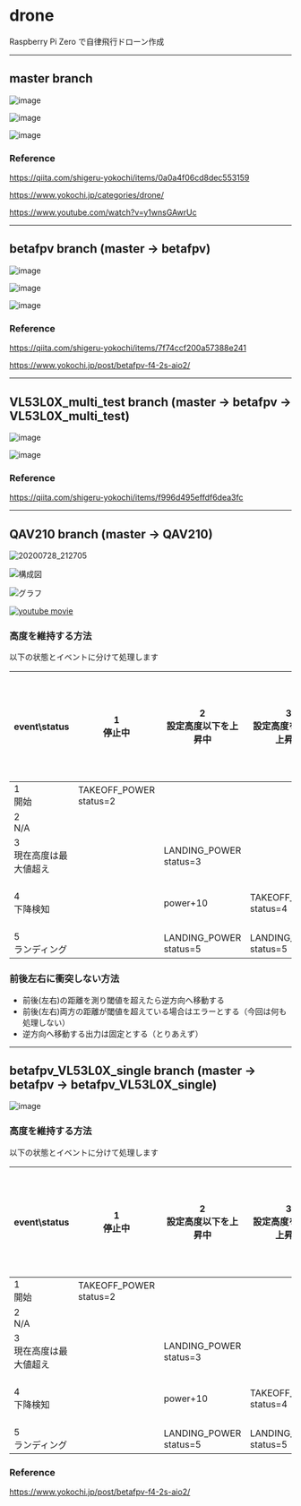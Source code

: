 # drone
Raspberry Pi Zero で自律飛行ドローン作成

--- 

## master branch


![image](https://user-images.githubusercontent.com/12773136/43676221-f3bdefaa-9827-11e8-811b-cb826ebf8dd1.jpg)

![image](https://user-images.githubusercontent.com/12773136/43676231-18f4e5a8-9828-11e8-921f-6428db3d63ec.PNG)


![image](https://user-images.githubusercontent.com/12773136/43676234-212db9b6-9828-11e8-9b9b-e0dd015f0483.PNG)


### Reference

https://qiita.com/shigeru-yokochi/items/0a0a4f06cd8dec553159

https://www.yokochi.jp/categories/drone/

https://www.youtube.com/watch?v=y1wnsGAwrUc

---

## betafpv branch (master -> betafpv)

![image](https://user-images.githubusercontent.com/12773136/86593366-08cd5a80-bfd0-11ea-9f26-9ea41cd77b76.jpeg)

![image](https://user-images.githubusercontent.com/12773136/86593390-14b91c80-bfd0-11ea-9557-1d50f6b7ce72.jpeg)


![image](https://user-images.githubusercontent.com/12773136/86593411-1edb1b00-bfd0-11ea-994b-16ae68178bc9.jpeg)

### Reference

https://qiita.com/shigeru-yokochi/items/7f74ccf200a57388e241

https://www.yokochi.jp/post/betafpv-f4-2s-aio2/

---

## VL53L0X_multi_test branch (master -> betafpv -> VL53L0X_multi_test)

![image](https://user-images.githubusercontent.com/12773136/87627932-d0b1de80-c76a-11ea-9244-5b19050b3075.jpg)

![image](https://user-images.githubusercontent.com/12773136/87628047-08b92180-c76b-11ea-83c4-acbfa9b98c95.png)

### Reference

https://qiita.com/shigeru-yokochi/items/f996d495effdf6dea3fc

---

## QAV210 branch (master -> QAV210)


![20200728_212705](https://user-images.githubusercontent.com/12773136/88665508-af150780-d119-11ea-9215-3024a63091c2.jpg)

![構成図](https://user-images.githubusercontent.com/12773136/89098291-251eb480-d421-11ea-8302-836958e13131.png)


![グラフ](https://user-images.githubusercontent.com/12773136/89097762-be979780-d41c-11ea-82b3-c3a84aab72ab.png)


[![youtube movie](http://i.ytimg.com/vi/JrEqpENNYcE/hqdefault.jpg)](https://www.youtube.com/watch?v=JrEqpENNYcE)


### 高度を維持する方法

以下の状態とイベントに分けて処理します

|  event\status  |  1 <br>停止中 | 2<br>設定高度以下を上昇中 | 3<br>設定高度を超えて上昇中 | 4<br>設定高度以下まで降下待ち | 5<br>ランディング中 |
| ---- | ---- | ---- | ---- | ---- | ---- |
|  1 <br>開始 |  TAKEOFF_POWER<br>status=2  | | | | |
|  2 <br> N/A |    | ||| |
|  3 <br>現在高度は最大値超え |    | LANDING_POWER<br>status=3|
|  4 <br>下降検知 |   |power+10 |TAKEOFF_POWER<br>status=4|設定高度未満の場合、TAKEOFF_POWER<br>status=2|
|  5 <br>ランディング |    |LANDING_POWER<br>status=5 |LANDING_POWER<br>status=5 |LANDING_POWER<br>status=5 |

### 前後左右に衝突しない方法

- 前後(左右)の距離を測り閾値を超えたら逆方向へ移動する
- 前後(左右)両方の距離が閾値を超えている場合はエラーとする（今回は何も処理しない）
- 逆方向へ移動する出力は固定とする（とりあえず）

---

## betafpv_VL53L0X_single branch (master -> betafpv -> betafpv_VL53L0X_single)

![image](https://user-images.githubusercontent.com/12773136/87650959-66f6fc00-c78d-11ea-926d-ed318a7372e5.jpg)

### 高度を維持する方法

以下の状態とイベントに分けて処理します

|  event\status  |  1 <br>停止中 | 2<br>設定高度以下を上昇中 | 3<br>設定高度を超えて上昇中 | 4<br>設定高度以下まで降下待ち | 5<br>ランディング中 |
| ---- | ---- | ---- | ---- | ---- | ---- |
|  1 <br>開始 |  TAKEOFF_POWER<br>status=2  | | | | |
|  2 <br> N/A |    | ||| |
|  3 <br>現在高度は最大値超え |    | LANDING_POWER<br>status=3|
|  4 <br>下降検知 |   |power+10 |TAKEOFF_POWER<br>status=4|設定高度未満の場合、TAKEOFF_POWER<br>status=2|
|  5 <br>ランディング |    |LANDING_POWER<br>status=5 |LANDING_POWER<br>status=5 |LANDING_POWER<br>status=5 |

### Reference

https://www.yokochi.jp/post/betafpv-f4-2s-aio2/
